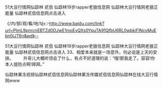 51大豆行情网仙踪林 贰佰
仙踪林19岁rapper老狼信息网
仙踪林大豆行情网老狼正能量
仙踪林贰佰信息网点击进入


《/内/部/观/看/地/址👉http://www.baidu.com/link?url=PImL9pnrcnEBTZd0DJwE1moEyQXs0YpuTA91QfbU6RL0wbkiFlNcvMuEbn0iJT6n&wd》--

51大豆行情网仙踪林 贰佰
仙踪林19岁rapper老狼信息网
仙踪林大豆行情网老狼正能量
仙踪林贰佰信息网点击进入
	33、相爱本来就是一场意外，何必说是上天的安排。
　　升哥儿大概听领会了什么，有点不好道理的说：“哦!那我走了。容容!你本人提防点啊!拜拜。”





仙踪林果冻视频仙踪林贰佰信息网仙踪林果冻传媒贰佰信息网仙踪林在线大豆行情网www
